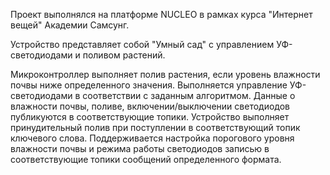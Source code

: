 Проект выполнялся на платформе NUCLEO в рамках курса "Интернет вещей" Академии Самсунг.

Устройство представляет собой "Умный сад" с управлением УФ-светодиодами и поливом растений.

Микроконтроллер выполняет полив растения, если уровень влажности почвы ниже определенного значения. Выполняется управление УФ-светодиодами в соответствии с заданным алгоритмом. Данные о влажности почвы, поливе, включении/выключении светодиодов публикуются в соответствующие топики.
Устройство выполняет принудительный полив при поступлении в соответствующий топик ключевого слова. Поддерживается настройка порогового уровня влажности почвы и режима работы светодиодов записью в соответствующие топики сообщений определенного формата.
